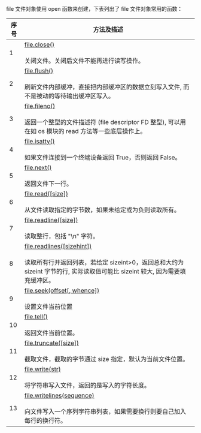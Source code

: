 file 文件对象使用 open 函数来创建，下表列出了 file 文件对象常用的函数：

| 序号  | 方法及描述                                                                                                                                                                            |
| --- | -------------------------------------------------------------------------------------------------------------------------------------------------------------------------------- |
| 1   | [file.close()](https://www.w3cschool.cn/python3/python3-file-close.html)<br><br>关闭文件。关闭后文件不能再进行读写操作。                                                                             |
| 2   | [file.flush()](https://www.w3cschool.cn/python3/python3-file-flush.html)<br><br>刷新文件内部缓冲，直接把内部缓冲区的数据立刻写入文件, 而不是被动的等待输出缓冲区写入。                                                     |
| 3   | [file.fileno()](https://www.w3cschool.cn/python3/python3-file-fileno.html)<br><br>返回一个整型的文件描述符 (file descriptor FD 整型), 可以用在如 os 模块的 read 方法等一些底层操作上。                            |
| 4   | [file.isatty()](https://www.w3cschool.cn/python3/python3-file-isatty.html)<br><br>如果文件连接到一个终端设备返回 True，否则返回 False。                                                               |
| 5   | [file.next()](https://www.w3cschool.cn/python3/python3-file-next.html)<br><br>返回文件下一行。                                                                                           |
| 6   | [file.read([size])](https://www.w3cschool.cn/python3/python3-file-read.html)<br><br>从文件读取指定的字节数，如果未给定或为负则读取所有。                                                                   |
| 7   | [file.readline([size])](https://www.w3cschool.cn/python3/python3-file-readline.html)<br><br>读取整行，包括 "\n" 字符。                                                                     |
| 8   | [file.readlines([sizehint])](https://www.w3cschool.cn/python3/python3-file-readlines.html)<br><br>读取所有行并返回列表，若给定 sizeint>0，返回总和大约为 sizeint 字节的行, 实际读取值可能比 sizeint 较大, 因为需要填充缓冲区。 |
| 9   | [file.seek(offset[, whence])](https://www.w3cschool.cn/python3/python3-file-seek.html)<br><br>设置文件当前位置                                                                           |
| 10  | [file.tell()](https://www.w3cschool.cn/python3/python3-file-tell.html)<br><br>返回文件当前位置。                                                                                          |
| 11  | [file.truncate([size])](https://www.w3cschool.cn/python3/python3-file-truncate.html)<br><br>截取文件，截取的字节通过 size 指定，默认为当前文件位置。                                                      |
| 12  | [file.write(str)](https://www.w3cschool.cn/python3/python3-file-write.html)<br><br>将字符串写入文件，返回的是写入的字符长度。                                                                         |
| 13  | [file.writelines(sequence)](https://www.w3cschool.cn/python3/python3-file-writelines.html)<br><br>向文件写入一个序列字符串列表，如果需要换行则要自己加入每行的换行符。                                             |
